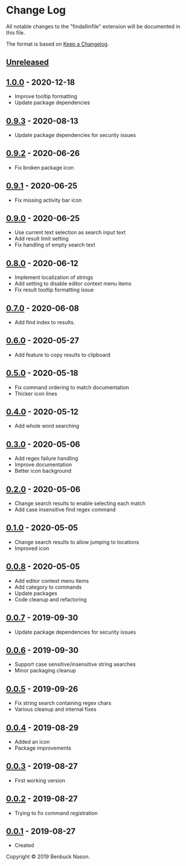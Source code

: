 # Change Log

All notable changes to the "findallinfile" extension will be documented in this file.

The format is based on [Keep a Changelog](https://keepachangelog.com/en/1.0.0/).

## [Unreleased]

## [1.0.0] - 2020-12-18

- Improve tooltip formatting
- Update package dependencies

## [0.9.3] - 2020-08-13

- Update package dependencies for security issues

## [0.9.2] - 2020-06-26

- Fix broken package icon

## [0.9.1] - 2020-06-25

- Fix missing activity bar icon

## [0.9.0] - 2020-06-25

- Use current text selection as search input text
- Add result limit setting
- Fix handling of empty search text

## [0.8.0] - 2020-06-12

- Implement localization of strings
- Add setting to disable editor context menu items
- Fix result tooltip formatting issue

## [0.7.0] - 2020-06-08

- Add find index to results.

## [0.6.0] - 2020-05-27

- Add feature to copy results to clipboard

## [0.5.0] - 2020-05-18

- Fix command ordering to match documentation
- Thicker icon lines

## [0.4.0] - 2020-05-12

- Add whole word searching

## [0.3.0] - 2020-05-06

- Add regex failure handling
- Improve documentation
- Better icon background

## [0.2.0] - 2020-05-06

- Change search results to enable selecting each match
- Add case insensitive find regex command

## [0.1.0] - 2020-05-05

- Change search results to allow jumping to locations
- Improved icon

## [0.0.8] - 2020-05-05

- Add editor context menu items
- Add category to commands
- Update packages
- Code cleanup and refactoring

## [0.0.7] - 2019-09-30

- Update package dependencies for security issues

## [0.0.6] - 2019-09-30

- Support case sensitive/insensitive string searches
- Minor packaging cleanup

## [0.0.5] - 2019-09-26

- Fix string search containing regex chars
- Various cleanup and internal fixes

## [0.0.4] - 2019-08-29

- Added an icon
- Package improvements

## [0.0.3] - 2019-08-27

- First working version

## [0.0.2] - 2019-08-27

- Trying to fix command registration

## [0.0.1] - 2019-08-27

- Created

[unreleased]: https://github.com/bnason-nf/findallinfile/compare/v1.0.0...HEAD
[1.0.0]: https://github.com/bnason-nf/findallinfile/compare/v0.9.3...v1.0.0
[0.9.3]: https://github.com/bnason-nf/findallinfile/compare/v0.9.2...v0.9.3
[0.9.2]: https://github.com/bnason-nf/findallinfile/compare/v0.9.1...v0.9.2
[0.9.1]: https://github.com/bnason-nf/findallinfile/compare/v0.9.0...v0.9.1
[0.9.0]: https://github.com/bnason-nf/findallinfile/compare/v0.8.0...v0.9.0
[0.8.0]: https://github.com/bnason-nf/findallinfile/compare/v0.7.0...v0.8.0
[0.7.0]: https://github.com/bnason-nf/findallinfile/compare/v0.6.0...v0.7.0
[0.6.0]: https://github.com/bnason-nf/findallinfile/compare/v0.5.0...v0.6.0
[0.5.0]: https://github.com/bnason-nf/findallinfile/compare/v0.4.0...v0.5.0
[0.4.0]: https://github.com/bnason-nf/findallinfile/compare/v0.3.0...v0.4.0
[0.3.0]: https://github.com/bnason-nf/findallinfile/compare/v0.2.0...v0.3.0
[0.2.0]: https://github.com/bnason-nf/findallinfile/compare/v0.1.0...v0.2.0
[0.1.0]: https://github.com/bnason-nf/findallinfile/compare/v0.0.8...v0.1.0
[0.0.8]: https://github.com/bnason-nf/findallinfile/compare/v0.0.7...v0.0.8
[0.0.7]: https://github.com/bnason-nf/findallinfile/compare/v0.0.6...v0.0.7
[0.0.6]: https://github.com/bnason-nf/findallinfile/compare/v0.0.5...v0.0.6
[0.0.5]: https://github.com/bnason-nf/findallinfile/compare/v0.0.4...v0.0.5
[0.0.4]: https://github.com/bnason-nf/findallinfile/compare/v0.0.3...v0.0.4
[0.0.3]: https://github.com/bnason-nf/findallinfile/compare/v0.0.2...v0.0.3
[0.0.2]: https://github.com/bnason-nf/findallinfile/compare/v0.0.1...v0.0.2
[0.0.1]: https://github.com/bnason-nf/findallinfile/releases/tag/v0.0.1

Copyright &copy; 2019 Benbuck Nason.
